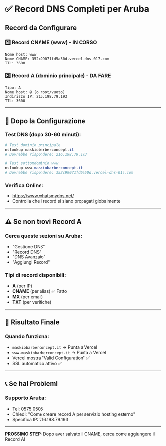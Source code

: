 # ✅ Record DNS Completi per Aruba

## Record da Configurare

### 1️⃣ **Record CNAME (www) - IN CORSO**
```
Nome host: www
Nome CNAME: 352c99071fd5a50d.vercel-dns-017.com
TTL: 3600
```

### 2️⃣ **Record A (dominio principale) - DA FARE**
```
Tipo: A
Nome host: @ (o root/vuoto)
Indirizzo IP: 216.198.79.193
TTL: 3600
```

---

## 🔄 **Dopo la Configurazione**

### **Test DNS (dopo 30-60 minuti):**
```powershell
# Test dominio principale
nslookup maskiobarberconcept.it
# Dovrebbe rispondere: 216.198.79.193

# Test sottomdominio www
nslookup www.maskiobarberconcept.it  
# Dovrebbe rispondere: 352c99071fd5a50d.vercel-dns-017.com
```

### **Verifica Online:**
- https://www.whatsmydns.net/
- Controlla che i record si siano propagati globalmente

---

## ⚠️ **Se non trovi Record A**

### **Cerca queste sezioni su Aruba:**
- "Gestione DNS"
- "Record DNS" 
- "DNS Avanzato"
- "Aggiungi Record"

### **Tipi di record disponibili:**
- **A** (per IP)
- **CNAME** (per alias) ✅ Fatto
- **MX** (per email)
- **TXT** (per verifiche)

---

## 🚀 **Risultato Finale**

### **Quando funziona:**
- `maskiobarberconcept.it` → Punta a Vercel
- `www.maskiobarberconcept.it` → Punta a Vercel
- Vercel mostra "Valid Configuration" ✅
- SSL automatico attivo ✅

---

## 📞 **Se hai Problemi**

### **Supporto Aruba:**
- Tel: 0575 0505
- Chiedi: "Come creare record A per servizio hosting esterno"
- Specifica IP: 216.198.79.193

---

**PROSSIMO STEP:** Dopo aver salvato il CNAME, cerca come aggiungere il Record A!
